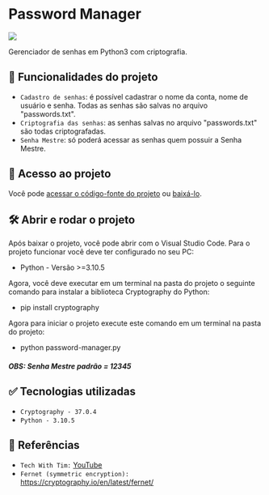 # Password Manager

<p align="left">
    <img src="https://img.shields.io/badge/Status-Conclu%C3%ADdo-brightgreen?style=for-the-badge"/>
    <!-- <img src="https://img.shields.io/github/license/GabrielSchiavo/password-manager?color=blue&style=for-the-badge"/> -->
</p>

Gerenciador de senhas em Python3 com criptografia.

## :hammer: Funcionalidades do projeto
- `Cadastro de senhas`: é possível cadastrar o nome da conta, nome de usuário e senha. Todas as senhas são salvas no arquivo "passwords.txt".
- `Criptografia das senhas`: as senhas salvas no arquivo "passwords.txt" são todas criptografadas.
- `Senha Mestre`: só poderá acessar as senhas quem possuir a Senha Mestre.

## :file_folder: Acesso ao projeto
Você pode [acessar o código-fonte do projeto](https://github.com/GabrielSchiavo/password-manager) ou [baixá-lo](https://github.com/GabrielSchiavo/password-manager/archive/refs/heads/main.zip).

## 	:hammer_and_wrench: Abrir e rodar o projeto
Após baixar o projeto, você pode abrir com o Visual Studio Code. Para o projeto funcionar você deve ter configurado no seu PC:

* Python - Versão >=3.10.5

Agora, você deve executar em um terminal na pasta do projeto o seguinte comando para instalar a biblioteca Cryptography do Python:

* pip install cryptography

Agora para iniciar o projeto execute este comando em um terminal na pasta do projeto:

* python password-manager.py

##### OBS: Senha Mestre padrão = 12345

## :white_check_mark: Tecnologias utilizadas
* `Cryptography - 37.0.4`
* `Python - 3.10.5`

## :page_facing_up: Referências
* `Tech With Tim:` [YouTube](https://www.youtube.com/watch?v=DLn3jOsNRVE&list=WL&index=3&t=4667s)
* `Fernet (symmetric encryption):` https://cryptography.io/en/latest/fernet/
